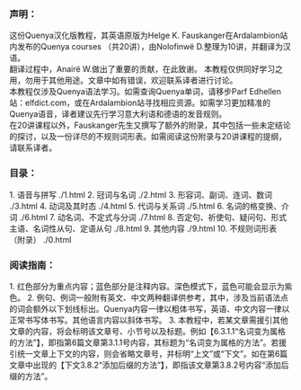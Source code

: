<h3>声明：</h3>
  这份Quenya汉化版教程，其英语原版为Helge K. Fauskanger在Ardalambion站内发布的Quenya courses （共20讲），由Nolofinwë D.整理为10讲，并翻译为汉语。<br>
  翻译过程中，Anairë W.做出了重要的贡献，在此致谢。
  本教程仅供同好学习之用，勿用于其他用途。文章中如有错误，欢迎联系译者进行讨论。<br>
  本教程仅涉及Quenya语法学习。如需查询Quenya单词，请移步Parf Edhellen站：elfdict.com，或在Ardalambion站寻找相应资源。如需学习更加精准的Quenya语音，译者建议先行学习意大利语和德语的发音规则。<br>
  在20讲课程以外，Fauskanger先生又撰写了额外的附录，其中包括一些未定结论的探讨，以及一份详尽的不规则词形表。如需阅读这份附录与20讲课程的提纲，请联系译者。  

<h3>目录：</h3>
  1. 语音与拼写 ./1.html
  2. 冠词与名词 ./2.html
  3. 形容词、副词、连词、数词 ./3.html
  4. 动词及其时态 ./4.html
  5. 代词与关系词 ./5.html
  6. 名词的格变换、介词 ./6.html
  7. 动名词、不定式与分词 ./7.html
  8. 否定句、祈使句、疑问句、形式主语、名词性从句、定语从句 ./8.html
  9. 其他内容 ./9.html
  10. 不规则词形表（附录） ./0.html

<h3>阅读指南：</h3>
  1. 红色部分为重点内容；蓝色部分是注释内容。深色模式下，蓝色可能会显示为紫色。
  2. 例句、例词一般附有英文、中文两种翻译供参考，其中，涉及当前语法点的词会额外以下划线标出。Quenya内容一律以粗体书写，英语、中文内容一律以正常书写体书写。其他语言内容以斜体书写。
  3. 本教程中，若某文章需援引其他文章的内容，将会标明该文章号、小节号以及标题。例如【6.3.1.1“名词变为属格的方法”】，即指第6篇文章第3.1.1号内容，其标题为“名词变为属格的方法”。若援引统一文章上下文的内容，则会省略文章号，并标明“上文”或“下文”。如在第6篇文章中出现的【下文3.8.2“添加后缀的方法”】，即指该文章第3.8.2号内容“添加后缀的方法”。
